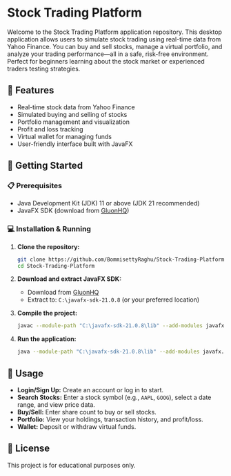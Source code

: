 # Stock Trading Platform

Welcome to the Stock Trading Platform application repository. This desktop application allows users to simulate stock trading using real-time data from Yahoo Finance. You can buy and sell stocks, manage a virtual portfolio, and analyze your trading performance—all in a safe, risk-free environment. Perfect for beginners learning about the stock market or experienced traders testing strategies.

## 🔧 Features

- Real-time stock data from Yahoo Finance
- Simulated buying and selling of stocks
- Portfolio management and visualization
- Profit and loss tracking
- Virtual wallet for managing funds
- User-friendly interface built with JavaFX

## 🚀 Getting Started

### 📋 Prerequisites

- Java Development Kit (JDK) 11 or above (JDK 21 recommended)
- JavaFX SDK (download from [GluonHQ](https://gluonhq.com/products/javafx/))

### 💻 Installation & Running

1. **Clone the repository:**
   ```bash
   git clone https://github.com/BommisettyRaghu/Stock-Trading-Platform.git
   cd Stock-Trading-Platform
   ```

2. **Download and extract JavaFX SDK:**
   - Download from [GluonHQ](https://gluonhq.com/products/javafx/)
   - Extract to: `C:\javafx-sdk-21.0.8` (or your preferred location)

3. **Compile the project:**
   ```bash
   javac --module-path "C:\javafx-sdk-21.0.8\lib" --add-modules javafx.controls,javafx.fxml -d out java/com/example/homework10/*.java
   ```

4. **Run the application:**
   ```bash
   java --module-path "C:\javafx-sdk-21.0.8\lib" --add-modules javafx.controls,javafx.fxml -cp out com.example.homework10.GUI
   ```

## 📘 Usage

- **Login/Sign Up:** Create an account or log in to start.
- **Search Stocks:** Enter a stock symbol (e.g., `AAPL`, `GOOG`), select a date range, and view price data.
- **Buy/Sell:** Enter share count to buy or sell stocks.
- **Portfolio:** View your holdings, transaction history, and profit/loss.
- **Wallet:** Deposit or withdraw virtual funds.

## 📄 License

This project is for educational purposes only.